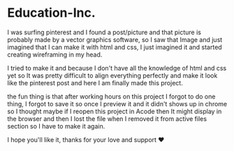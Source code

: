 # Education-Inc.
I was surfing pinterest and I found a post/picture and that picture is probably made by a vector graphics software, so I saw that Image and just imagined that I can make it with html and css, I just imagined it and started creating wireframing in my head.

I tried to make it and because I don't have all the knowledge of html and css yet so It was pretty difficult to align everything perfectly and make it look like the pinterest post and here I am finally made this project.

the fun thing is that after working hours on this project I forgot to do one thing, I forgot to save it so once I preview it and it didn't shows up in chrome so I thought maybe if I reopen this project in Acode then It might display in the browser and then I lost the file when I removed it from active files section so I have to make it again.

I hope you'll like it, thanks for your love and support ♥
